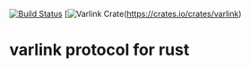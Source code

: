[![Build Status](https://travis-ci.org/varlink/rust.svg?branch=master)](https://travis-ci.org/varlink/rust)
[![Varlink Crate](https://img.shields.io/crates/v/varlink.svg)(https://crates.io/crates/varlink)

# varlink protocol for rust
